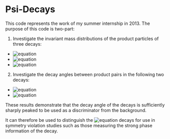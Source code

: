Psi-Decays
==========

This code represents the work of my summer internship in 2013.
The purpose of this code is two-part:

1. Investigate the invariant mass distributions of the product particles of three decays:

  * ![equation](http://bit.ly/1aagay2)
  * ![equation](http://bit.ly/1aagxbR)
  * ![equation](http://bit.ly/18g7BLv)

2. Investigate the decay angles between product pairs in the following two decays:

  * ![equation](http://bit.ly/1aagay2)
  * ![equation](http://bit.ly/18g7OhT)

These results demonstrate that the decay angle of the decays is sufficiently
sharply peaked to be used as a discriminator from the background.

It can therefore be used to distinguish the ![equation](http://bit.ly/1aagay2)
decays for use in symmetry violation studies such as those measuring the strong
phase information of the decay.
